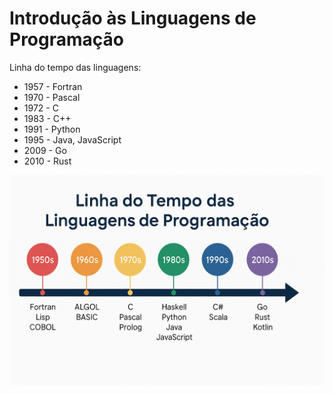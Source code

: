 # Introdução às Linguagens de Programação

Linha do tempo das linguagens:
- 1957 - Fortran
- 1970 - Pascal
- 1972 - C
- 1983 - C++
- 1991 - Python
- 1995 - Java, JavaScript
- 2009 - Go
- 2010 - Rust

![Linha do Tempo das Linguagens](linha-tempo.png)